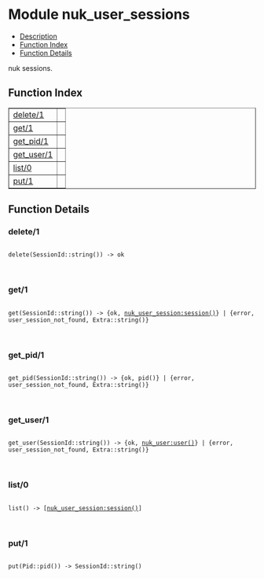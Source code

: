 

# Module nuk_user_sessions #
* [Description](#description)
* [Function Index](#index)
* [Function Details](#functions)

nuk sessions.

<a name="index"></a>

## Function Index ##


<table width="100%" border="1" cellspacing="0" cellpadding="2" summary="function index"><tr><td valign="top"><a href="#delete-1">delete/1</a></td><td></td></tr><tr><td valign="top"><a href="#get-1">get/1</a></td><td></td></tr><tr><td valign="top"><a href="#get_pid-1">get_pid/1</a></td><td></td></tr><tr><td valign="top"><a href="#get_user-1">get_user/1</a></td><td></td></tr><tr><td valign="top"><a href="#list-0">list/0</a></td><td></td></tr><tr><td valign="top"><a href="#put-1">put/1</a></td><td></td></tr></table>


<a name="functions"></a>

## Function Details ##

<a name="delete-1"></a>

### delete/1 ###

<pre><code>
delete(SessionId::string()) -&gt; ok
</code></pre>
<br />

<a name="get-1"></a>

### get/1 ###

<pre><code>
get(SessionId::string()) -&gt; {ok, <a href="nuk_user_session.md#type-session">nuk_user_session:session()</a>} | {error, user_session_not_found, Extra::string()}
</code></pre>
<br />

<a name="get_pid-1"></a>

### get_pid/1 ###

<pre><code>
get_pid(SessionId::string()) -&gt; {ok, pid()} | {error, user_session_not_found, Extra::string()}
</code></pre>
<br />

<a name="get_user-1"></a>

### get_user/1 ###

<pre><code>
get_user(SessionId::string()) -&gt; {ok, <a href="nuk_user.md#type-user">nuk_user:user()</a>} | {error, user_session_not_found, Extra::string()}
</code></pre>
<br />

<a name="list-0"></a>

### list/0 ###

<pre><code>
list() -&gt; [<a href="nuk_user_session.md#type-session">nuk_user_session:session()</a>]
</code></pre>
<br />

<a name="put-1"></a>

### put/1 ###

<pre><code>
put(Pid::pid()) -&gt; SessionId::string()
</code></pre>
<br />

